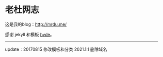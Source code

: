 # 老杜网志

这是我的blog：http://mrdu.me/

感谢 jekyll 和模板 [hyde](https://github.com/poole/hyde)。

---

update：20170815 修改模板和分类
2021.1.1 删除域名
